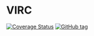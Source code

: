 # VIRC
[![Coverage Status](https://coveralls.io/repos/Herringway/virc/badge.svg?branch=master&service=github)](https://coveralls.io/github/Herringway/virc?branch=master)
[![GitHub tag](https://img.shields.io/github/tag/herringway/virc.svg)](https://github.com/Herringway/virc)